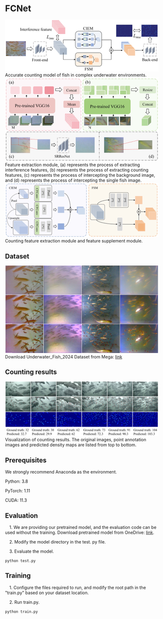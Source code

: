 # FCNet
![image](https://github.com/2226450890/FCNet/blob/main/model1.jpg)
Accurate counting model of fish in complex underwater environments.
![image](https://github.com/2226450890/FCNet/blob/main/model2.jpg)
Feature extraction module, (a) represents the process of extracting interference features,
(b) represents the process of extracting counting features, (c) represents the process of intercepting
the background image, and (d) represents the process of intercepting the single fish image.
![image](https://github.com/2226450890/FCNet/blob/main/model3.jpg)
Counting feature extraction module and feature supplement module.

## Dataset
![image](https://github.com/2226450890/FCNet/blob/main/test1.jpg)
Download Underwater_Fish_2024 Dataset from
Mega: [link](https://mega.nz/file/vN92jDCL#aFKNgaLo1JK3Z8otlrCQ5zdaA-9pehfA7N57Rw8fIqw) 

## Counting results
![image](https://github.com/2226450890/FCNet/blob/main/test2.jpg)
Visualization of counting results. The original images, point annotation images and
predicted density maps are listed from top to bottom.

## Prerequisites
We strongly recommend Anaconda as the environment.

Python: 3.8

PyTorch: 1.11

CUDA: 11.3

## Evaluation
&emsp;1. We are providing our pretrained model, and the evaluation code can be used without the training. Download pretrained model from OneDrive: [link](https://stuscaueducn-my.sharepoint.com/:u:/g/personal/3170062_stu_scau_edu_cn/EV5-CSBgb2NPmBfWz_ks9woBKOb5vc42cW4BG6IfWQF4rQ?e=ydp6FM).

&emsp;2. Modify the model directory in the test. py file.

&emsp;3. Evaluate the model.
```
python test.py
```

## Training
&emsp;1. Configure the files required to run, and modify the root path in the "train.py" based on your dataset location.  

&emsp;2. Run train.py.
```
python train.py
```  

